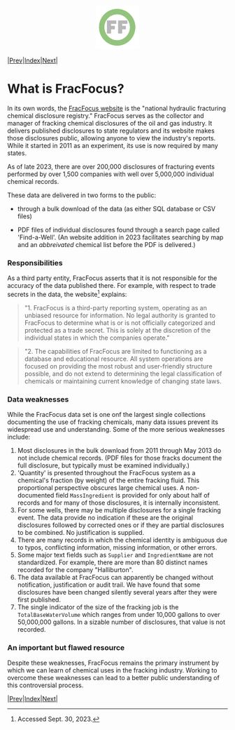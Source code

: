 <center> <img src="images/header_logo.png" width="100"/></center>

<!-- 
To do:

What should be here:
X PDF vs bulk
X third party organization
Xnot responsible for accuracy of data
overview of complaints
list of obstacles
-->

|[Prev](What_is_FracFocus.md)|[Index](Top.md)|[Next](Open-FF_overview.md)|

# What is FracFocus?

In its own words, the [FracFocus website](https://fracfocus.org/) is the "national hydraulic fracturing chemical disclosure registry." FracFocus serves as the collector and manager of fracking chemical disclosures of the oil and gas industry. It delivers published disclosures to state regulators and its website  makes those disclosures public, allowing anyone to view the industry's reports. While it started in 2011 as an experiment, its use is now required by many states.

As of late 2023, there are over 200,000 disclosures of fracturing events performed by over 1,500 companies with well over 5,000,000 individual chemical records.

These data are delivered in two forms to the public: 
- through a bulk download of the data (as either SQL database or CSV files)
<!-- provide several examples of the PDF -->
- PDF files of individual disclosures found through a search page called 'Find-a-Well'. (An website addition in 2023 facilitates searching by map and an *abbreivated* chemical list before the PDF is delivered.) 

### Responsibilities 
As a third party entity, FracFocus asserts that it is not responsible for the accuracy of the data published there.  For example, with respect to trade secrets in the data, the website[^1] explains: 

[^1]: Accessed Sept. 30, 2023.

>"1. FracFocus is a third-party reporting system, operating as an unbiased resource for information. No legal authority is granted to FracFocus to determine what is or is not officially categorized and protected as a trade secret. This is solely at the discretion of the individual states in which the companies operate."

>"2. The capabilities of FracFocus are limited to functioning as a database and educational resource. All system operations are focused on providing the most robust and user-friendly structure possible, and do not extend to determining the legal classification of chemicals or maintaining current knowledge of changing state laws.

### Data weaknesses
<!-- FracFocus provides minimal data checking and standardization.-->  
While the FracFocus data set is one onf the largest single collections documenting the use of fracking chemicals, many data issues prevent its widespread use and understanding. Some of the more serious weaknesses include:

1. Most disclosures in the bulk download from 2011 through May 2013 do not include chemical records. (PDF files for those fracks document the full disclosure, but typically must be examined individually.)
1. 'Quantity' is presented throughout the FracFocus system as a chemical's fraction (by weight) of the entire fracking fluid.  This proportional perspective obscures large chemical uses.  A non-documented field `MassIngredient` is provided for only about half of records and for many of those disclosures, it is internally inconsistent.
1. For some wells, there may be multiple disclosures for a single fracking event.  The data provide no indication if these are the original disclosures followed by corrected ones or if they are partial disclosures to be combined.  No justification is supplied.
1. There are many records in which the chemical identity is ambiguous due to typos, conflicting information, missing information, or other errors.
1. Some major text fields such as `Supplier` and `IngredientName` are not standardized.  For example, there are more than 80 distinct names recorded for the company "Halliburton".
1. The data available at FracFocus can apparently be changed without notification, justification or audit trail.  We have found that some disclosures have been changed silently several years after they were first published.
1. The single indicator of the size of the fracking job is the `TotalBaseWaterVolume` which ranges from under 10,000 gallons to over 50,000,000 gallons. In a sizable number of disclosures, that value is not recorded.
<!-- 1. A substantial number of disclosures duplicate chemical records. To keep from overestimating chemical quantity, users must  find and remove such redundancy. -->

### An important but flawed resource
Despite these weaknesses, FracFocus remains the primary instrument by which we can learn of chemical uses in the fracking industry.  Working to overcome these weaknesses can lead to a better public understanding of this controversial process.

|[Prev](What_is_FracFocus.md)|[Index](Top.md)|[Next](Open-FF_overview.md)|